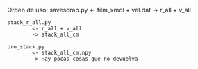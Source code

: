 Orden de uso:
    savescrap.py 
            <- film_xmol + vel.dat
            -> r_all + v_all

    stack_r_all.py
            <- r_all + v_all
            -> stack_all_cm

    pro_stack.py
            <- stack_all_cm.npy
            -> Hay pocas cosas que no devuelva
